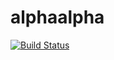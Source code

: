 # alphaalpha

[![Build Status](https://github.com/timkpaine/alphaalpha/workflows/Build%20Status/badge.svg?branch=main)](https://github.com/timkpaine/alphaalpha/actions?query=workflow%3A%22Build+Status)

